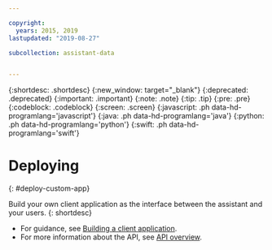 ```yaml
---

copyright:
  years: 2015, 2019
lastupdated: "2019-08-27"

subcollection: assistant-data


---
```


{:shortdesc: .shortdesc}
{:new_window: target="_blank"}
{:deprecated: .deprecated}
{:important: .important}
{:note: .note}
{:tip: .tip}
{:pre: .pre}
{:codeblock: .codeblock}
{:screen: .screen}
{:javascript: .ph data-hd-programlang='javascript'}
{:java: .ph data-hd-programlang='java'}
{:python: .ph data-hd-programlang='python'}
{:swift: .ph data-hd-programlang='swift'}

# Deploying
{: #deploy-custom-app}

Build your own client application as the interface between the assistant and your users.
{: shortdesc}

- For guidance, see [Building a client application](/docs/services/assistant-data?topic=assistant-data-api-client).
- For more information about the API, see [API overview](/docs/services/assistant-data?topic=assistant-data-api-overview).